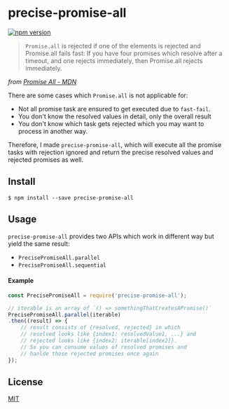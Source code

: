 # precise-promise-all

[![npm version](https://badge.fury.io/js/precise-promise-all.svg)](https://badge.fury.io/js/precise-promise-all)

> `Promise.all` is rejected if one of the elements is rejected and Promise.all fails fast: If you have four promises which resolve after a timeout, and one rejects immediately, then Promise.all rejects immediately.

_from [Promise All - MDN](https://developer.mozilla.org/en-US/docs/Web/JavaScript/Reference/Global_Objects/Promise/all)_

There are some cases which `Promise.all` is not applicable for:

- Not all promise task are ensured to get executed due to `fast-fail`.
- You don't know the resolved values in detail, only the overall result
- You don't know which task gets rejected which you may want to process in another way.

Therefore, I made `precise-promise-all`, which will execute all the promise tasks with rejection ignored and return the precise resolved values and rejected promises as well.

## Install

```
$ npm install --save precise-promise-all
```


## Usage

`precise-promise-all` provides two APIs which work in different way but yield the same result:

- `PrecisePromiseAll.parallel`
- `PrecisePromiseAll.sequential`

#### Example

```js
const PrecisePromiseAll = require('precise-promise-all');

// iterable is an array of `() => somethingThatCreatesAPromise()`
PrecisePromiseAll.parallel(iterable)
.then((result) => {
    // result consists of {resolved, rejected} in which
    // resolved looks like {index1: resolvedValue1, ...} and
    // rejected looks like {index2: iterable[index2]}.
    // So you can consume values of resolved promises and
    // hanlde those rejected promises once again
});
```

## License

[MIT](LICENSE)
